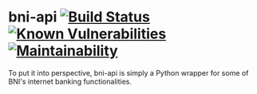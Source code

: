 # bni-api [![Build Status](https://travis-ci.org/ttycelery/bni-api.svg?branch=master)](https://travis-ci.org/ttycelery/bni-api) [![Known Vulnerabilities](https://snyk.io/test/github/ttycelery/bni-api/badge.svg)](https://snyk.io/test/github/ttycelery/bni-api) [![Maintainability](https://api.codeclimate.com/v1/badges/534cdafc6bac682b7e43/maintainability)](https://codeclimate.com/github/ttycelery/bni-api/maintainability)
To put it into perspective, bni-api is simply a Python wrapper for some of BNI's internet banking functionalities. 

